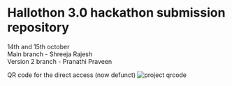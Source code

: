 # Hallothon 3.0 hackathon submission repository
14th and 15th october \
Main branch - Shreeja Rajesh \
Version 2 branch - Pranathi Praveen


QR code for the direct access (now defunct)
![project qrcode](https://github.com/Nandan-N/Placify/assets/114895869/5bb3b97e-fe7c-4199-9a03-8d461b2c671a)
